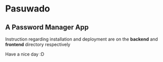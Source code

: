 # Pasuwado
## A Password Manager App


Instruction regarding installation and deployment are
on the **backend** and **frontend** directory respectively


Have a nice day :D
